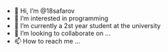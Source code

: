 - 👋 Hi, I’m @18safarov
- 👀 I’m interested in programming
- 🌱 I’m currently a 2st year student at the university
- 💞️ I’m looking to collaborate on ...
- 📫 How to reach me ...

<!---
18safarov/18safarov is a ✨ special ✨ repository because its `README.md` (this file) appears on your GitHub profile.
You can click the Preview link to take a look at your changes.
--->
